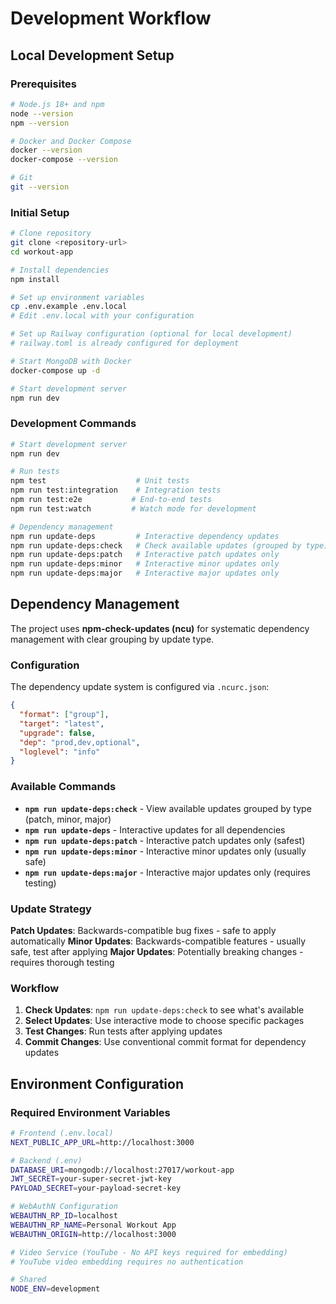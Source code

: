 # Development Workflow

## Local Development Setup

### Prerequisites

```bash
# Node.js 18+ and npm
node --version
npm --version

# Docker and Docker Compose
docker --version
docker-compose --version

# Git
git --version
```

### Initial Setup

```bash
# Clone repository
git clone <repository-url>
cd workout-app

# Install dependencies
npm install

# Set up environment variables
cp .env.example .env.local
# Edit .env.local with your configuration

# Set up Railway configuration (optional for local development)
# railway.toml is already configured for deployment

# Start MongoDB with Docker
docker-compose up -d

# Start development server
npm run dev
```

### Development Commands

```bash
# Start development server
npm run dev

# Run tests
npm test                    # Unit tests
npm run test:integration    # Integration tests
npm run test:e2e           # End-to-end tests
npm run test:watch         # Watch mode for development

# Dependency management
npm run update-deps         # Interactive dependency updates
npm run update-deps:check   # Check available updates (grouped by type)
npm run update-deps:patch   # Interactive patch updates only
npm run update-deps:minor   # Interactive minor updates only
npm run update-deps:major   # Interactive major updates only
```

## Dependency Management

The project uses **npm-check-updates (ncu)** for systematic dependency management with clear grouping by update type.

### Configuration

The dependency update system is configured via `.ncurc.json`:

```json
{
  "format": ["group"],
  "target": "latest",
  "upgrade": false,
  "dep": "prod,dev,optional",
  "loglevel": "info"
}
```

### Available Commands

- **`npm run update-deps:check`** - View available updates grouped by type (patch, minor, major)
- **`npm run update-deps`** - Interactive updates for all dependencies
- **`npm run update-deps:patch`** - Interactive patch updates only (safest)
- **`npm run update-deps:minor`** - Interactive minor updates only (usually safe)
- **`npm run update-deps:major`** - Interactive major updates only (requires testing)

### Update Strategy

**Patch Updates**: Backwards-compatible bug fixes - safe to apply automatically
**Minor Updates**: Backwards-compatible features - usually safe, test after applying
**Major Updates**: Potentially breaking changes - requires thorough testing

### Workflow

1. **Check Updates**: `npm run update-deps:check` to see what's available
2. **Select Updates**: Use interactive mode to choose specific packages
3. **Test Changes**: Run tests after applying updates
4. **Commit Changes**: Use conventional commit format for dependency updates

## Environment Configuration

### Required Environment Variables

```bash
# Frontend (.env.local)
NEXT_PUBLIC_APP_URL=http://localhost:3000

# Backend (.env)
DATABASE_URI=mongodb://localhost:27017/workout-app
JWT_SECRET=your-super-secret-jwt-key
PAYLOAD_SECRET=your-payload-secret-key

# WebAuthN Configuration
WEBAUTHN_RP_ID=localhost
WEBAUTHN_RP_NAME=Personal Workout App
WEBAUTHN_ORIGIN=http://localhost:3000

# Video Service (YouTube - No API keys required for embedding)
# YouTube video embedding requires no authentication

# Shared
NODE_ENV=development
```
